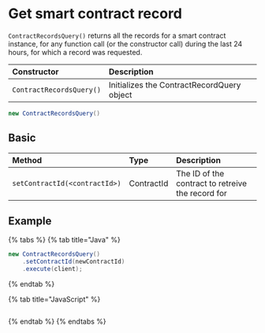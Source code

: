 # Get smart contract record

`ContractRecordsQuery()` returns all the records for a smart contract instance, for any function call \(or the constructor call\) during the last 24 hours, for which a record was requested.

| Constructor | Description |
| :--- | :--- |
| `ContractRecordsQuery()` | Initializes the ContractRecordQuery object |

```java
new ContractRecordsQuery()
```

## Basic

| Method | Type | Description |
| :--- | :--- | :--- |
| `setContractId(<contractId>)` | ContractId | The ID of the contract to retreive the record for |

## Example

{% tabs %}
{% tab title="Java" %}
```java
new ContractRecordsQuery()
    .setContractId(newContractId)
    .execute(client);
```
{% endtab %}

{% tab title="JavaScript" %}
```

```
{% endtab %}
{% endtabs %}


